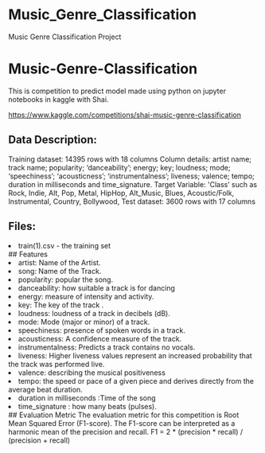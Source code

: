 # Music_Genre_Classification
Music Genre Classification Project

# Music-Genre-Classification
This is competition to predict model made using python on jupyter notebooks in kaggle with Shai.

https://www.kaggle.com/competitions/shai-music-genre-classification

## Data Description:
Training dataset: 14395 rows with 18 columns Column details: artist name; track name; popularity; ‘danceability’; energy; key; loudness; mode; ‘speechiness’; ‘acousticness’; ‘instrumentalness’; liveness; valence; tempo; duration in milliseconds and time_signature. Target Variable: 'Class’ such as Rock, Indie, Alt, Pop, Metal, HipHop, Alt_Music, Blues, Acoustic/Folk, Instrumental, Country, Bollywood, Test dataset: 3600 rows with 17 columns

## Files:
<li>train(1).csv - the training set</li>
## Features
<li>artist: Name of the Artist.</li>
<li>song: Name of the Track.</li>
<li>popularity: popular the song.</li>
<li>danceability: how suitable a track is for dancing</li>
<li>energy: measure of intensity and activity.</li>
<li>key: The key of the track .</li>
<li>loudness: loudness of a track in decibels (dB).</li>
<li>mode: Mode (major or minor) of a track.</li>
<li>speechiness: presence of spoken words in a track.</li>
<li>acousticness: A confidence measure of the track.</li>
<li>instrumentalness: Predicts a track contains no vocals.</li>
<li>liveness: Higher liveness values represent an increased probability that the track was performed live.</li>
<li>valence: describing the musical positiveness</li>
<li>tempo: the speed or pace of a given piece and derives directly from the average beat duration.</li>
<li>duration in milliseconds :Time of the song</li>
<li>time_signature : how many beats (pulses).</li>
## Evaluation Metric
The evaluation metric for this competition is Root Mean Squared Error (F1-score). The F1-score can be interpreted as a harmonic mean of the precision and recall. F1 = 2 * (precision * recall) / (precision + recall)

